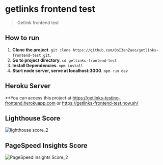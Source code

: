 # getlinks frontend test

> Getlink frontend test

## How to run
1. **Clone the project**. `git clone https://github.com/OoI3enZaoo/getlinks-frontend-test.git`.
2. **Go to project directory**. `cd getlinks-frontend-test`
3. **Install Dependencies**. `npm install`
4. **Start node server, serve at localhost:3000**. `npm run dev`

## Heroku Server
**You can access this project at https://getlinks-testing-frontend.herokuapp.com or https://getlinks-frontend-test.now.sh/

## Lighthouse Score 
![lighthouse score_2](https://s3-ap-southeast-1.amazonaws.com/kkmodels/getlinks/lighthouse.JPG)

## PageSpeed Insights Score
![PageSpeed Insights Score_2](https://s3-ap-southeast-1.amazonaws.com/kkmodels/getlinks/pagespeed-insights.JPG)

